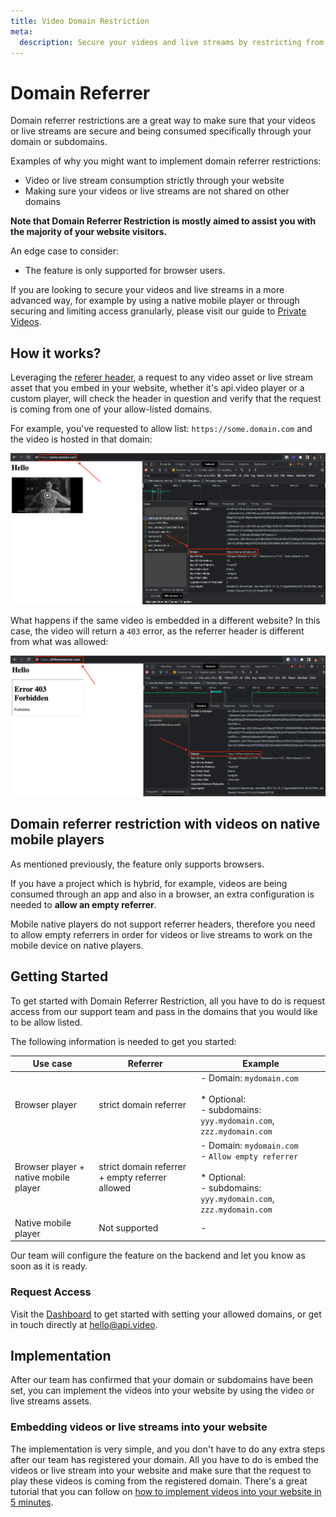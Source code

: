 ```yaml
---
title: Video Domain Restriction
meta: 
  description: Secure your videos and live streams by restricting from where the content is being consumed
---
```

# Domain Referrer

Domain referrer restrictions are a great way to make sure that your videos or live streams are secure and being consumed specifically through your domain or subdomains.

Examples of why you might want to implement domain referrer restrictions:

- Video or live stream consumption strictly through your website
- Making sure your videos or live streams are not shared on other domains

**Note that Domain Referrer Restriction is mostly aimed to assist you with the majority of your website visitors.**

An edge case to consider:

- The feature is only supported for browser users.

If you are looking to secure your videos and live streams in a more advanced way, for example by using a native mobile player or through securing and limiting access granularly, please visit our guide to [Private Videos](/delivery-analytics/video-privacy-access-management.md).

## How it works?

Leveraging the [referer header](https://developer.mozilla.org/en-US/docs/Web/HTTP/Headers/Referer), a request to any video asset or live stream asset that you embed in your website, whether it's api.video player or a custom player, will check the header in question and verify that the request is coming from one of your allow-listed domains.

For example, you've requested to allow list: `https://some.domain.com` and the video is hosted in that domain:

![Showing website domain referrer via inspector tool](/_assets/domain-referrer-fig-1.png)

What happens if the same video is embedded in a different website? In this case, the video will return a `403` error, as the referrer header is different from what was allowed:

![Showing website domain referrer via inspector tool](/_assets/domain-referrer-fig-2.png)

## Domain referrer restriction with videos on native mobile players

As mentioned previously, the feature only supports browsers.

If you have a project which is hybrid, for example, videos are being consumed through an app and also in a browser, an extra configuration is needed to **allow an empty referrer**.

Mobile native players do not support referrer headers, therefore you need to allow empty referrers in order for videos or live streams to work on the mobile device on native players.

## Getting Started

To get started with Domain Referrer Restriction, all you have to do is request access from our support team and pass in the domains that you would like to be allow listed.

The following information is needed to get you started:

| Use case                              | Referrer                                        | Example                                                                                                                           |
| ------------------------------------- | ----------------------------------------------- | --------------------------------------------------------------------------------------------------------------------------------- |
| Browser player                        | strict domain referrer                          | - Domain: `mydomain.com` <br><br> \* Optional: <br>- subdomains: `yyy.mydomain.com`, `zzz.mydomain.com`                           |
| Browser player + native mobile player | strict domain referrer + empty referrer allowed | - Domain: `mydomain.com` <br> - `Allow empty referrer` <br><br>\* Optional:<br>- subdomains: `yyy.mydomain.com`, `zzz.mydomain.com` |
| Native mobile player                  | Not supported                                   | -                                                                                                                                 |

Our team will configure the feature on the backend and let you know as soon as it is ready.

### Request Access

Visit the [Dashboard](https://dashboard.api.video/project-settings/domains) to get started with setting your allowed domains, or get in touch directly at [hello@api.video](mailto:hello@api.video).

## Implementation

After our team has confirmed that your domain or subdomains have been set, you can implement the videos into your website by using the video or live streams assets.

### Embedding videos or live streams into your website

The implementation is very simple, and you don't have to do any extra steps after our team has registered your domain. All you have to do is embed the videos or live stream into your website and make sure that the request to play these videos is coming from the registered domain. There's a great tutorial that you can follow on [how to implement videos into your website in 5 minutes](/vod/get-started-in-5-minutes).

